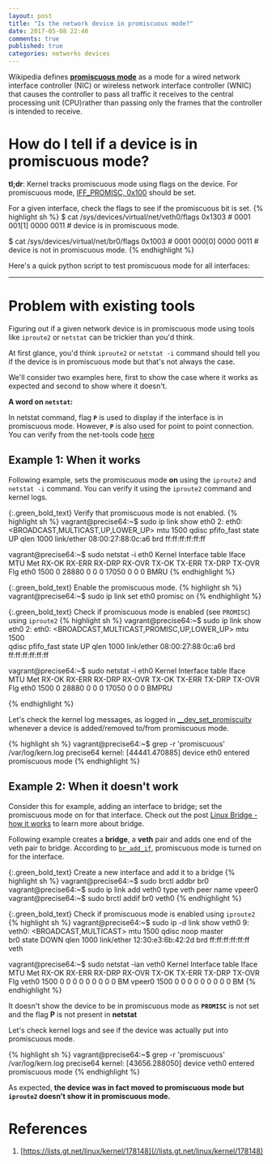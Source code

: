 ```yaml
---
layout: post
title: "Is the network device in promiscuous mode?"
date: 2017-05-08 22:40
comments: true
published: true
categories: networks devices
---
```


Wikipedia defines [**promiscuous mode**](//en.wikipedia.org/wiki/Promiscuous_mode) as a mode for a wired network interface controller (NIC) or wireless network interface controller (WNIC) that causes the controller to pass all traffic it receives to the central processing unit (CPU)rather than passing only the frames that the controller is intended to receive. 

# How do I tell if a device is in promiscuous mode? 

**tl;dr**: Kernel tracks promiscuous mode using flags on the device. For promiscuous mode, [IFF_PROMISC, 0x100](//elixir.free-electrons.com/linux/v3.10.105/source/include/uapi/linux/if.h#L39) should be set.

For a given interface, check the flags to see if the promiscuous bit is set.
{% highlight sh %}
$ cat /sys/devices/virtual/net/veth0/flags
0x1303  # 0001 001[1] 0000 0011   # device is in promiscuous mode.

$ cat /sys/devices/virtual/net/br0/flags
0x1003  # 0001 000[0] 0000 0011  # device is not in promiscuous mode.
{% endhighlight %}

Here's a quick python script to test promiscuous mode for all interfaces:

<script src="//gist.github.com/goyalankit/7ae7e967e68b1c2465646962e842ed2a.js"></script>


---

# Problem with existing tools

Figuring out if a given network device is in promiscuous mode using tools like `iproute2` or `netstat` can be trickier than you'd think. 

At first glance, you'd think `iproute2` or `netstat -i` command should tell you if the device is in promiscuous mode but that's not always the case. 

We'll consider two examples here, first to show the case where it works as expected and second to show where it doesn't. 

**A word on `netstat`:**

In netstat command, flag **`P`** is used to display if the interface is in promiscuous mode. However, **`P`** is also used for point to point connection. You can verify from the net-tools code [here](//github.com/ecki/net-tools/blob/2617bbe4499749b93317cb41b2104278295eba81/lib/interface.c#L627-L634)

## Example 1: When it works
Following example, sets the promiscuous mode **on** using the `iproute2` and `netstat -i` command. You can verify it using the `iproute2` command and kernel logs.

{:.green_bold_text}
Verify that promiscuous mode is not enabled.
{% highlight sh %}
vagrant@precise64:~$ sudo ip link show eth0
2: eth0: <BROADCAST,MULTICAST,UP,LOWER_UP> mtu 1500 
          qdisc pfifo_fast state UP qlen 1000
    link/ether 08:00:27:88:0c:a6 brd ff:ff:ff:ff:ff:ff

vagrant@precise64:~$ sudo netstat -i eth0
Kernel Interface table
Iface   MTU Met   RX-OK RX-ERR RX-DRP RX-OVR  TX-OK TX-ERR TX-DRP TX-OVR  Flg
eth0    1500 0    28880  0      0      0      17050    0      0      0   BMRU
{% endhighlight %}

{:.green_bold_text}
Enable the promiscuous mode.
{% highlight sh %}
vagrant@precise64:~$ sudo ip link set eth0 promisc on
{% endhighlight %}

{:.green_bold_text}
Check if promiscuous mode is enabled (see `PROMISC`) using `iproute2`
{% highlight sh %}
vagrant@precise64:~$ sudo ip link show eth0
2: eth0: <BROADCAST,MULTICAST,PROMISC,UP,LOWER_UP> mtu 1500 \
          qdisc pfifo_fast state UP qlen 1000
    link/ether 08:00:27:88:0c:a6 brd ff:ff:ff:ff:ff:ff

vagrant@precise64:~$ sudo netstat -i eth0
Kernel Interface table
Iface   MTU Met   RX-OK RX-ERR RX-DRP RX-OVR  TX-OK TX-ERR TX-DRP TX-OVR  Flg
eth0    1500 0    28880  0      0      0      17050    0      0      0   BMPRU

{% endhighlight %}

Let's check the kernel log messages, as logged in [__dev_set_promiscuity](//elixir.free-electrons.com/linux/v3.10.105/source/net/core/dev.c#L4531) whenever a device is added/removed to/from promiscuous mode.

{% highlight sh %}
vagrant@precise64:~$ grep -r 'promiscuous' /var/log/kern.log
precise64 kernel: [44441.470885] device eth0 entered promiscuous mode
{% endhighlight %}



## Example 2: When it doesn't work

Consider this for example, adding an interface to bridge; set the promiscuous mode on for that interface. Check out the post [Linux Bridge - how it works](https://goyalankit.com/blog/linux-bridge) to learn more about bridge.

Following example creates a **bridge**, a **veth** pair and adds one end of the veth pair to bridge. According to [`br_add_if`](//elixir.free-electrons.com/linux/v3.10.105/source/net/bridge/br_if.c#L355), promiscuous mode is turned on for the interface.

{:.green_bold_text}
Create a new interface and add it to a bridge
{% highlight sh %}
vagrant@precise64:~$ sudo brctl addbr br0
vagrant@precise64:~$ sudo ip link add veth0 type veth peer name vpeer0
vagrant@precise64:~$ sudo brctl addif br0 veth0
{% endhighlight %}

{:.green_bold_text}
Check if promiscuous mode is enabled using `iproute2`
{% highlight sh %}
vagrant@precise64:~$ sudo ip -d link show veth0
9: veth0: <BROADCAST,MULTICAST> mtu 1500 qdisc noop master \
 br0 state DOWN qlen 1000
    link/ether 12:30:e3:6b:42:2d brd ff:ff:ff:ff:ff:ff
    veth

vagrant@precise64:~$ sudo netstat -ian veth0
Kernel Interface table
Iface  MTU Met RX-OK RX-ERR RX-DRP RX-OVR    TX-OK TX-ERR TX-DRP TX-OVR Flg
veth0   1500 0   0      0      0 0             0      0      0      0 BM
vpeer0  1500 0   0      0      0 0             0      0      0      0 BM
{% endhighlight %}

It doesn't show the device to be in promiscuous mode as **`PROMISC`** is not set and the flag **P** is not present in **netstat**

Let's check kernel logs and see if the device was actually put into promiscuous mode.

{% highlight sh %}
vagrant@precise64:~$ grep -r 'promiscuous' /var/log/kern.log
precise64 kernel: [43656.288050] device veth0 entered promiscuous mode
{% endhighlight %}

As expected, **the device was in fact moved to promiscuous mode but `iproute2` doesn't show it in promiscuous mode.**


# References

1. [https://lists.gt.net/linux/kernel/178148](//lists.gt.net/linux/kernel/178148)
